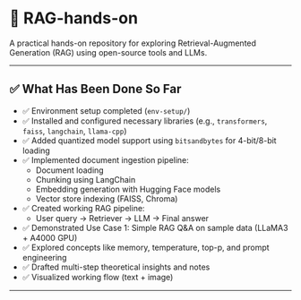 # 🧠 RAG-hands-on

A practical hands-on repository for exploring Retrieval-Augmented Generation (RAG) using open-source tools and LLMs.

---

## ✅ What Has Been Done So Far

- ✅ Environment setup completed (`env-setup/`)
- ✅ Installed and configured necessary libraries (e.g., `transformers`, `faiss`, `langchain`, `llama-cpp`)
- ✅ Added quantized model support using `bitsandbytes` for 4-bit/8-bit loading
- ✅ Implemented document ingestion pipeline:
  - Document loading
  - Chunking using LangChain
  - Embedding generation with Hugging Face models
  - Vector store indexing (FAISS, Chroma)
- ✅ Created working RAG pipeline:
  - User query → Retriever → LLM → Final answer
- ✅ Demonstrated Use Case 1: Simple RAG Q&A on sample data (LLaMA3 + A4000 GPU)
- ✅ Explored concepts like memory, temperature, top-p, and prompt engineering
- ✅ Drafted multi-step theoretical insights and notes
- ✅ Visualized working flow (text + image)

---
